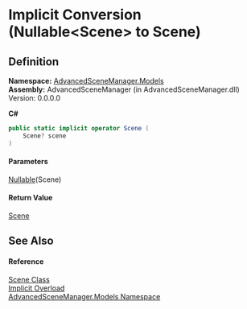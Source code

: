 # Implicit Conversion (Nullable\<Scene> to Scene)

## Definition

**Namespace:** [AdvancedSceneManager.Models](N_AdvancedSceneManager_Models.md)\
**Assembly:** AdvancedSceneManager (in AdvancedSceneManager.dll) Version: 0.0.0.0

**C#**

```c#
public static implicit operator Scene (
	Scene? scene
)
```

#### Parameters

&#x20; [Nullable](https://learn.microsoft.com/dotnet/api/system.nullable-1)(Scene)&#x20;

#### Return Value

[Scene](T_AdvancedSceneManager_Models_Scene.md)

## See Also

#### Reference

[Scene Class](T_AdvancedSceneManager_Models_Scene.md)\
[Implicit Overload](Overload_AdvancedSceneManager_Models_Scene_op_Implicit.md)\
[AdvancedSceneManager.Models Namespace](N_AdvancedSceneManager_Models.md)
